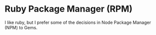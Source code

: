 # Ruby Package Manager (RPM)

I like ruby, but I prefer some of the decisions in Node Package Manager (NPM) to Gems.
